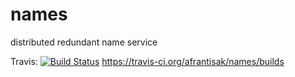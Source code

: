 names
=====

distributed redundant name service

Travis: [![Build Status](https://travis-ci.org/afrantisak/names.png?branch=master)](https://travis-ci.org/afrantisak/names) https://travis-ci.org/afrantisak/names/builds
